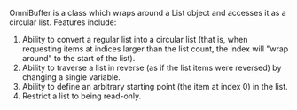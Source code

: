 OmniBuffer is a class which wraps around a List<T> object and accesses it as a circular list. Features include:

1) Ability to convert a regular list into a circular list (that is, when requesting items at
   indices larger than the list count, the index will "wrap around" to the start of the list).
2) Ability to traverse a list in reverse (as if the list items were reversed) by changing a single variable.
3) Ability to define an arbitrary starting point (the item at index 0) in the list.
4) Restrict a list to being read-only.